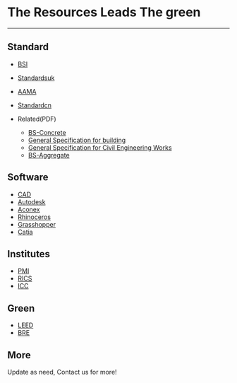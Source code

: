 # The Resources Leads The green
---
## Standard
- [BSI](https://shop.bsigroup.com/)
- [Standardsuk](https://www.standardsuk.com/)
- [AAMA](https://aamanet.org/)
- [Standardcn](http://www.standardcn.com/)

- Related(PDF)
  - [BS-Concrete](http://legacy.ybsitecenter.com/multi-images/uk/legacy/var/ag/13819/105399-Concrete_Complementary_British_Standard.pdf)
  - [General Specification for building](https://www.archsd.gov.hk/media/11230/e79.pdf)
  - [General Specification for Civil Engineering Works](https://www.cedd.gov.hk/eng/publications/standards_handbooks_cost/doc/stan_gs_2006/gs_20006_doc/Section_1_2006Edition_General_15Feb07.pdf)
  - [BS-Aggregate](http://www.c-s-h.ir/wp-content/uploads/2015/10/BS-882.pdf)

## Software
- [CAD](http://www.cadzxw.com/)
- [Autodesk](http://www.autodesk.com)
- [Aconex](https://www.aconex.com/cn)
- [Rhinoceros](https://www.rhino3d.com/)
- [Grasshopper](https://www.grasshopper3d.com/)
- [Catia](https://www.3ds.com/)


## Institutes
- [PMI](https://www.pmi.org/)
- [RICS](http://www.rics.org)
- [ICC](https://iccwbo.org/)

## Green
- [LEED](https://new.usgbc.org/leed)
- [BRE](https://www.breeam.com/)

## More
Update as need, Contact us for more!
